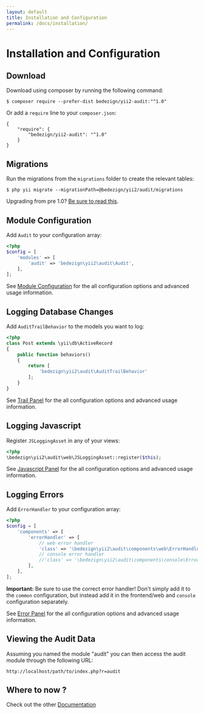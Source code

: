 ```yaml
---
layout: default
title: Installation and Configuration
permalink: /docs/installation/
---
```


# Installation and Configuration

## Download

Download using composer by running the following command:

```
$ composer require --prefer-dist bedezign/yii2-audit:"^1.0"
```

Or add a `require` line to your `composer.json`: 

```
{
    "require": {
        "bedezign/yii2-audit": "^1.0"
    }
}
```

## Migrations

Run the migrations from the `migrations` folder to create the relevant tables:  

```
$ php yii migrate --migrationPath=@bedezign/yii2/audit/migrations
```

Upgrading from pre 1.0? [Be sure to read this](../upgrading-0.1-0.2/).

## Module Configuration

Add `Audit` to your configuration array:

```php
<?php
$config = [
    'modules' => [
        'audit' => 'bedezign\yii2\audit\Audit',
    ],
];
```

See [Module Configuration](../module-configuration/) for the all configuration options and advanced usage information.

## Logging Database Changes

Add `AuditTrailBehavior` to the models you want to log:

```php
<?php
class Post extends \yii\db\ActiveRecord
{
    public function behaviors()
    {
        return [
            'bedezign\yii2\audit\AuditTrailBehavior'
        ];
    }
}
```

See [Trail Panel](../trail-panel/) for the all configuration options and advanced usage information.

## Logging Javascript

Register `JSLoggingAsset` in any of your views:

```php
<?php
\bedezign\yii2\audit\web\JSLoggingAsset::register($this);
```

See [Javascript Panel](../javascript-panel/) for the all configuration options and advanced usage information.

## Logging Errors

Add `ErrorHandler` to your configuration array:

```php
<?php
$config = [
    'components' => [
        'errorHandler' => [
            // web error handler
            'class' => '\bedezign\yii2\audit\components\web\ErrorHandler',
            // console error handler
            //'class' => '\bedezign\yii2\audit\components\console\ErrorHandler',
        ],
    ],
];
```

**Important:** Be sure to use the correct error handler! Don't simply add it to the `common` configuration, but instead add it in the frontend/web and `console` configuration separately.  

See [Error Panel](../error-panel/) for the all configuration options and advanced usage information.

## Viewing the Audit Data

Assuming you named the module "audit" you can then access the audit module through the following URL:

```
http://localhost/path/to/index.php?r=audit
```

## Where to now ?

Check out the other [Documentation](../)

